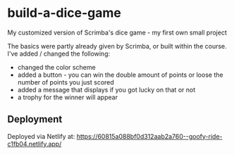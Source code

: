 # build-a-dice-game
My customized version of Scrimba's dice game - my first own small project

The basics were partly already given by Scrimba, or built within the course. I've added / changed the following:

- changed the color scheme
- added a button - you can win the double amount of points or loose the number of points you just scored 
- added a message that displays if you got lucky on that or not
- a trophy for the winner will appear

## Deployment
Deployed via Netlify at: https://60815a088bf0d312aab2a760--goofy-ride-c1fb04.netlify.app/
